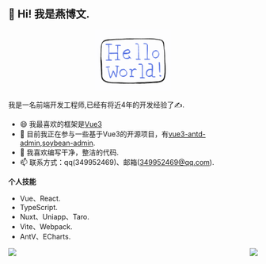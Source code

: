<h2 >👋 Hi! 我是燕博文.</h2>
<p align="center">
  <img src="./hello-world.gif" width="30%">
</p>

我是一名前端开发工程师,已经有将近4年的开发经验了✍️.

- 😄 我最喜欢的框架是[Vue3](https://github.com/vuejs/core)
- 🚧 目前我正在参与一些基于Vue3的开源项目，有[vue3-antd-admin](https://github.com/buqiyuan/vue3-antd-admin),[soybean-admin](https://github.com/honghuangdc/soybean-admin).
- 🌱 我喜欢编写干净，整洁的代码.
- 📫 联系方式：qq(349952469)、邮箱(349952469@qq.com).

**个人技能**  

- Vue、React.
- TypeScript.
- Nuxt、Uniapp、Taro.
- Vite、Webpack.
- AntV、ECharts.

<div>
  <a href="https://github.com/yanbowe"> 
    <img align="left" height="160px" src="https://github-readme-stats.vercel.app/api?username=yanbowe&show_icons=true&theme=dracula" />
  </a>
  <img align="right"  height="160px" src="https://github-readme-stats.vercel.app/api/top-langs/?username=yanbowe&show_icons=true&layout=compact&theme=dracula"/>
</div>
